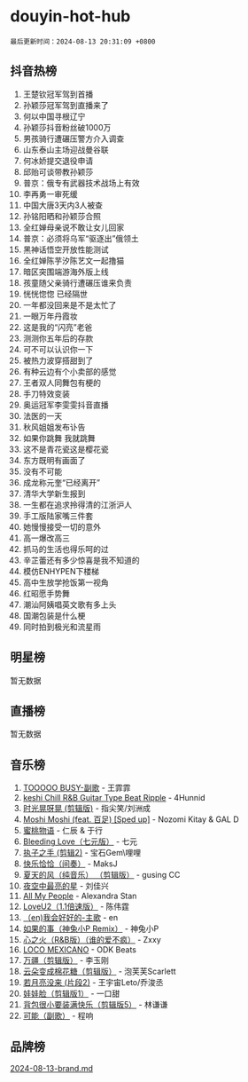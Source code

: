 # douyin-hot-hub

`最后更新时间：2024-08-13 20:31:09 +0800`

## 抖音热榜

1. 王楚钦冠军驾到首播
1. 孙颖莎冠军驾到直播来了
1. 何以中国寻根辽宁
1. 孙颖莎抖音粉丝破1000万
1. 男孩骑行遭碾压警方介入调查
1. 山东泰山主场迎战曼谷联
1. 何冰娇提交退役申请
1. 邱贻可谈带教孙颖莎
1. 普京：俄专有武器技术战场上有效
1. 李再勇一审死缓
1. 中国大唐3天内3人被查
1. 孙铭阳晒和孙颖莎合照
1. 全红婵母亲说不敢让女儿回家
1. 普京：必须将乌军“驱逐出”俄领土
1. 黑神话悟空开放性能测试
1. 全红婵陈芋汐陈艺文一起撸猫
1. 暗区突围端游海外版上线
1. 孩童随父亲骑行遭碾压谁来负责
1. 恍恍惚惚 已经隔世
1. 一年都没回来是不是太忙了
1. 一眼万年丹霞妆
1. 这是我的“闪亮”老爸
1. 测测你五年后的存款
1. 可不可以认识你一下
1. 被热力波穿搭甜到了
1. 有种云边有个小卖部的感觉
1. 王者双人同舞包有梗的
1. 手刀特效变装
1. 奥运冠军李雯雯抖音直播
1. 法医的一天
1. 秋风姐姐发布讣告
1. 如果你跳舞 我就跳舞
1. 这不是青花瓷这是樱花瓷
1. 东方既明有画面了
1. 没有不可能
1. 成龙称元奎“已经离开”
1. 清华大学新生报到
1. 一生都在追求拎得清的江浙沪人
1. 手工版陆家嘴三件套
1. 她慢慢接受一切的意外
1. 高一爆改高三
1. 抓马的生活也得乐呵的过
1. 辛芷蕾还有多少惊喜是我不知道的
1. 模仿ENHYPEN下楼梯
1. 高中生放学抢饭第一视角
1. 红昭愿手势舞
1. 潮汕阿姨唱英文歌有多上头
1. 国潮包装是什么梗
1. 同时拍到极光和流星雨

## 明星榜

暂无数据

## 直播榜

暂无数据

## 音乐榜

1. [TOOOOO BUSY-副歌](https://sf5-hl-cdn-tos.douyinstatic.com/obj/tos-cn-ve-2774/o0fmjGZetNDjSM5EimFs2QlzBg30YgByJMRQrC) - 王霏霏
1. [keshi Chill R&B Guitar Type Beat Ripple](https://sf5-hl-cdn-tos.douyinstatic.com/obj/tos-cn-ve-2774/okQIfmitAB3HpgZQo0YCEFEACcDhQngn0fkFIC) - 4Hunnid
1. [时光晃呀晃 (剪辑版)](https://sf3-cdn-tos.douyinstatic.com/obj/tos-cn-ve-2774/o8ACeQem3gwI1x3GIYGAfKG0LJebKFRJDwRwyW) - 指尖笑/刘洲成
1. [Moshi Moshi (feat. 百足) [Sped up]](https://sf3-cdn-tos.douyinstatic.com/obj/tos-cn-ve-2774/ocCPFQcXJLeroaIdQLIGAoeeYM3OAUYGDguHXz) - Nozomi Kitay & GAL D
1. [蜜桃物语](https://sf3-cdn-tos.douyinstatic.com/obj/tos-cn-ve-2774/oIhOSCZtIACtYU4XQkngiW9kCBfVD1Fz9IYeqL) - 仁辰 & 于行
1. [Bleeding Love（七元版）](https://sf5-hl-cdn-tos.douyinstatic.com/obj/tos-cn-ve-2774/oEgC9eZFHQ1MfSRnrfkzFp8AayDWqAQMABBgUs) - 七元
1. [执子之手 (剪辑2)](https://sf6-cdn-tos.douyinstatic.com/obj/tos-cn-ve-2774/oUoZLQjCc31XzqsBnBQUNgeKtYPBcgbFDwtfcu) - 宝石Gem\哩哩
1. [快乐恰恰（间奏）](https://sf3-cdn-tos.douyinstatic.com/obj/tos-cn-ve-2774/oMesum3HvWQXJxuMFeVYzf54o2QzH5aEBPOCAn) - MaksJ
1. [夏天的风（纯音乐） （剪辑版）](https://sf3-cdn-tos.douyinstatic.com/obj/tos-cn-ve-2774/oUzLjBZZFQAoNRmGokEeD5zfQCObp6UeFAnTa6) - gusing CC
1. [夜空中最亮的星](https://sf5-hl-cdn-tos.douyinstatic.com/obj/tos-cn-ve-2774/o4IfgGwqqnFeXEMGaS8JBzJAdayAaCeoxqbjCD) - 刘佳兴
1. [All My People](https://sf5-hl-cdn-tos.douyinstatic.com/obj/tos-cn-ve-2774/c7773e6b7c3f4bd9b26cd85b0cfa4eff) - Alexandra Stan
1. [LoveU2（1.1倍速版）](https://sf5-hl-cdn-tos.douyinstatic.com/obj/tos-cn-ve-2774/oQMeDffLaEmgMwgCOEMAFCI6INzoFPgWdD0rsa) - 陈伟霆
1. [（en)我会好好的-主歌](https://sf5-hl-cdn-tos.douyinstatic.com/obj/tos-cn-ve-2774/oUrYpIdrvCbA8m8yAZjbMWjUkL6tiinWMkBTs) - en
1. [如果的事（神兔小P Remix）](https://sf3-cdn-tos.douyinstatic.com/obj/tos-cn-ve-2774/okHtAffz3g4ZB0BMQn9iC9BC6AciI3xCmgQTqt) - 神兔小P
1. [心之火（R&B版）（谁的爱不疯）](https://sf5-hl-cdn-tos.douyinstatic.com/obj/tos-cn-ve-2774/okemkEDaIBBE3OosftCgMxlFkLQZRw37t36ZQv) - Zxxy
1. [LOCO MEXICANO](https://sf3-cdn-tos.douyinstatic.com/obj/tos-cn-ve-2774/owxVoxJorA4ILBfsMAjU6t7O1xW9w0tS7EYzh6) - ODK Beats
1. [万疆（剪辑版）](https://sf5-hl-cdn-tos.douyinstatic.com/obj/tos-cn-ve-2774/ooG7oVgFlDTelKCjCsTTobQvbdtj1BBQXnfZd8) - 李玉刚
1. [云朵变成棉花糖（剪辑版）](https://sf5-hl-cdn-tos.douyinstatic.com/obj/tos-cn-ve-2774/o8LC84GQLALFfXeyJmh8KE61byVQYMMeAZLfEI) - 泡芙芙Scarlett
1. [若月亮没来 (片段2)](https://sf5-hl-cdn-tos.douyinstatic.com/obj/tos-cn-ve-2774/ocQavLLjkCOeDxGyYeIMGgNAIwJ0QXE1Ve3Fzv) - 王宇宙Leto/乔浚丞
1. [娃娃脸（剪辑版1）](https://sf5-hl-cdn-tos.douyinstatic.com/obj/tos-cn-ve-2774/oIimSCgQoNUePTAZ1Ba7TeADY4KetGYsVFeaaB) - 一口甜
1. [背包很小要装满快乐（剪辑版5）](https://sf5-hl-cdn-tos.douyinstatic.com/obj/tos-cn-ve-2774/oUqSJIiBjw2pxsBAiQRmkbZGJrlGCMBPpIW90) - 林谦谦
1. [可能（副歌）](https://sf5-hl-cdn-tos.douyinstatic.com/obj/tos-cn-ve-2774/cde1731888894259b333569393c2fb51) - 程响

## 品牌榜

[2024-08-13-brand.md](2024-08-13-brand.md)
